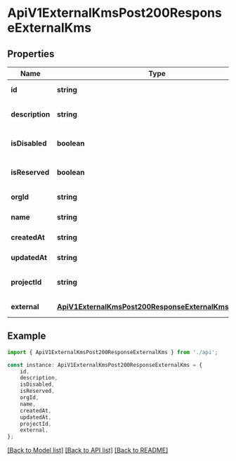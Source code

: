 # ApiV1ExternalKmsPost200ResponseExternalKms


## Properties

Name | Type | Description | Notes
------------ | ------------- | ------------- | -------------
**id** | **string** |  | [default to undefined]
**description** | **string** |  | [optional] [default to undefined]
**isDisabled** | **boolean** |  | [optional] [default to false]
**isReserved** | **boolean** |  | [optional] [default to true]
**orgId** | **string** |  | [default to undefined]
**name** | **string** |  | [default to undefined]
**createdAt** | **string** |  | [default to undefined]
**updatedAt** | **string** |  | [default to undefined]
**projectId** | **string** |  | [optional] [default to undefined]
**external** | [**ApiV1ExternalKmsPost200ResponseExternalKmsExternal**](ApiV1ExternalKmsPost200ResponseExternalKmsExternal.md) |  | [default to undefined]

## Example

```typescript
import { ApiV1ExternalKmsPost200ResponseExternalKms } from './api';

const instance: ApiV1ExternalKmsPost200ResponseExternalKms = {
    id,
    description,
    isDisabled,
    isReserved,
    orgId,
    name,
    createdAt,
    updatedAt,
    projectId,
    external,
};
```

[[Back to Model list]](../README.md#documentation-for-models) [[Back to API list]](../README.md#documentation-for-api-endpoints) [[Back to README]](../README.md)
